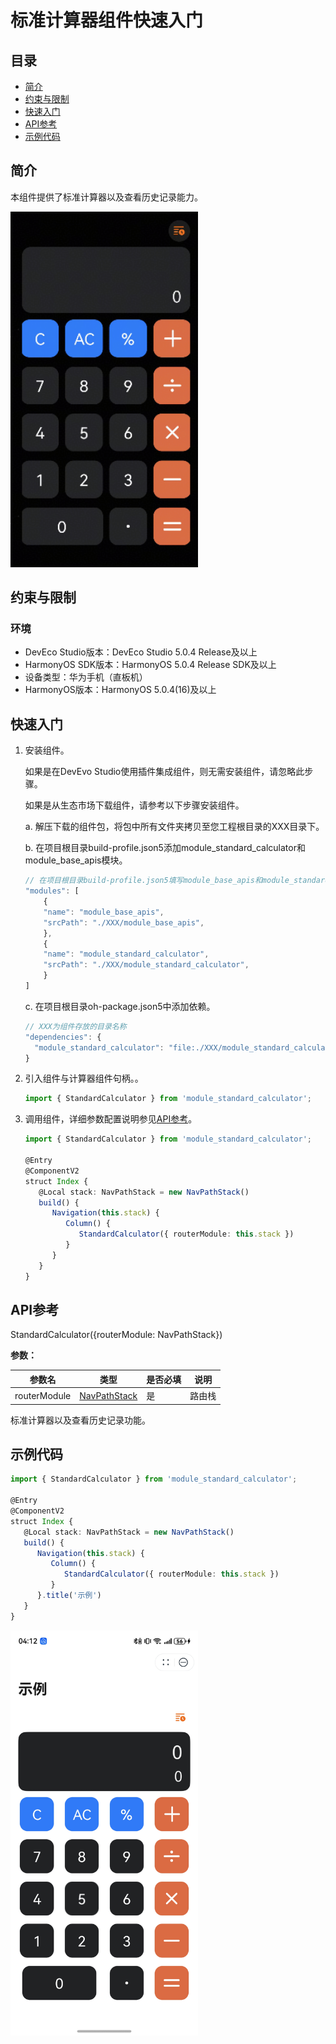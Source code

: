 # 标准计算器组件快速入门

## 目录

- [简介](#简介)
- [约束与限制](#约束与限制)
- [快速入门](#快速入门)
- [API参考](#API参考)
- [示例代码](#示例代码)

## 简介

本组件提供了标准计算器以及查看历史记录能力。

<img src="./screenshot/StandardCalcKeyboard.png" width="300">

## 约束与限制
### 环境
* DevEco Studio版本：DevEco Studio 5.0.4 Release及以上
* HarmonyOS SDK版本：HarmonyOS 5.0.4 Release SDK及以上
* 设备类型：华为手机（直板机）
* HarmonyOS版本：HarmonyOS 5.0.4(16)及以上

## 快速入门

1. 安装组件。

   如果是在DevEvo Studio使用插件集成组件，则无需安装组件，请忽略此步骤。

   如果是从生态市场下载组件，请参考以下步骤安装组件。

   a. 解压下载的组件包，将包中所有文件夹拷贝至您工程根目录的XXX目录下。

   b. 在项目根目录build-profile.json5添加module_standard_calculator和module_base_apis模块。

    ```typescript
    // 在项目根目录build-profile.json5填写module_base_apis和module_standard_calculator路径。其中XXX为组件存放的目录名
    "modules": [
        {
        "name": "module_base_apis",
        "srcPath": "./XXX/module_base_apis",
        },
        {
        "name": "module_standard_calculator",
        "srcPath": "./XXX/module_standard_calculator",
        }
    ]
    ```
   c. 在项目根目录oh-package.json5中添加依赖。
    ```typescript
    // XXX为组件存放的目录名称
    "dependencies": {
      "module_standard_calculator": "file:./XXX/module_standard_calculator"
    }
   ```

2. 引入组件与计算器组件句柄。。

   ```typescript
   import { StandardCalculator } from 'module_standard_calculator';
   ```

3. 调用组件，详细参数配置说明参见[API参考](#API参考)。

   ```typescript
   import { StandardCalculator } from 'module_standard_calculator';

   @Entry
   @ComponentV2
   struct Index {
      @Local stack: NavPathStack = new NavPathStack()
      build() {
         Navigation(this.stack) {
            Column() {
               StandardCalculator({ routerModule: this.stack })
            }
         }
      }
   }
   ```

## API参考

StandardCalculator({routerModule: NavPathStack})

**参数：**

| 参数名        | 类型                                                         | 是否必填 | 说明  |
| ----------- | ------------------------------------------------------------ |------|-----|
| routerModule | [NavPathStack](https://developer.huawei.com/consumer/cn/doc/harmonyos-references/ts-basic-components-navigation#navpathstack10) | 是    | 路由栈 |


标准计算器以及查看历史记录功能。

## 示例代码
   ```typescript
   import { StandardCalculator } from 'module_standard_calculator';

   @Entry
   @ComponentV2
   struct Index {
      @Local stack: NavPathStack = new NavPathStack()
      build() {
         Navigation(this.stack) {
            Column() {
               StandardCalculator({ routerModule: this.stack })
            }
         }.title('示例')
      }
   }
   ```
<img src="./screenshot/StandardCalcKeyboardDemo.png" width="300">